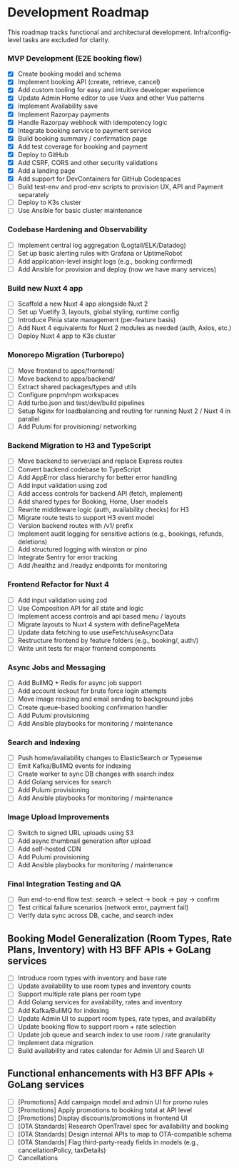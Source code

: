 # Development Roadmap

This roadmap tracks functional and architectural development. Infra/config-level tasks are excluded for clarity.

### MVP Development (E2E booking flow)
- [x] Create booking model and schema  
- [x] Implement booking API (create, retrieve, cancel)
- [x] Add custom tooling for easy and intuitive developer experience
- [x] Update Admin Home editor to use Vuex and other Vue patterns     
- [x] Implement Availability save
- [x] Implement Razorpay payments  
- [x] Handle Razorpay webhook with idempotency logic 
- [x] Integrate booking service to payment service
- [x] Build booking summary / confirmation page  
- [x] Add test coverage for booking and payment
- [x] Deploy to GitHub
- [x] Add CSRF, CORS and other security validations
- [x] Add a landing page
- [x] Add support for DevContainers for GitHub Codespaces
- [ ] Build test-env and prod-env scripts to provision UX, API and Payment separately
- [ ] Deploy to K3s cluster
- [ ] Use Ansible for basic cluster maintenance

### Codebase Hardening and Observability
- [ ] Implement central log aggregation (Logtail/ELK/Datadog)  
- [ ] Set up basic alerting rules with Grafana or UptimeRobot  
- [ ] Add application-level insight logs (e.g., booking confirmed)
- [ ] Add Ansible for provision and deploy (now we have many services)   

### Build new Nuxt 4 app
- [ ] Scaffold a new Nuxt 4 app alongside Nuxt 2
- [ ] Set up Vuetify 3, layouts, global styling, runtime config
- [ ] Introduce Pinia state management (per-feature basis)
- [ ] Add Nuxt 4 equivalents for Nuxt 2 modules as needed (auth, Axios, etc.)
- [ ] Deploy Nuxt 4 app to K3s cluster

### Monorepo Migration (Turborepo)
- [ ] Move frontend to apps/frontend/  
- [ ] Move backend to apps/backend/  
- [ ] Extract shared packages/types and utils  
- [ ] Configure pnpm/npm workspaces  
- [ ] Add turbo.json and test/dev/build pipelines
- [ ] Setup Nginx for loadbalancing and routing for running Nuxt 2 / Nuxt 4 in parallel
- [ ] Add Pulumi for provisioning/ networking  

### Backend Migration to H3 and TypeScript
- [ ] Move backend to server/api and replace Express routes  
- [ ] Convert backend codebase to TypeScript 
- [ ] Add AppError class hierarchy for better error handling
- [ ] Add input validation using zod
- [ ] Add access controls for backend API (fetch, implement)  
- [ ] Add shared types for Booking, Home, User models  
- [ ] Rewrite middleware logic (auth, availability checks) for H3  
- [ ] Migrate route tests to support H3 event model  
- [ ] Version backend routes with /v1/ prefix  
- [ ] Implement audit logging for sensitive actions (e.g., bookings, refunds, deletions)  
- [ ] Add structured logging with winston or pino  
- [ ] Integrate Sentry for error tracking  
- [ ] Add /healthz and /readyz endpoints for monitoring  

### Frontend Refactor for Nuxt 4
- [ ] Add input validation using zod 
- [ ] Use Composition API for all state and logic
- [ ] Implement access controls and api based menu / layouts 
- [ ] Migrate layouts to Nuxt 4 system with definePageMeta  
- [ ] Update data fetching to use useFetch/useAsyncData  
- [ ] Restructure frontend by feature folders (e.g., booking/, auth/)  
- [ ] Write unit tests for major frontend components  

### Async Jobs and Messaging
- [ ] Add BullMQ + Redis for async job support  
- [ ] Add account lockout for brute force login attempts
- [ ] Move image resizing and email sending to background jobs  
- [ ] Create queue-based booking confirmation handler
- [ ] Add Pulumi provisioning
- [ ] Add Ansible playbooks for monitoring / maintenance

### Search and Indexing
- [ ] Push home/availability changes to ElasticSearch or Typesense  
- [ ] Emit Kafka/BullMQ events for indexing  
- [ ] Create worker to sync DB changes with search index  
- [ ] Add Golang services for search
- [ ] Add Pulumi provisioning
- [ ] Add Ansible playbooks for monitoring / maintenance
 
### Image Upload Improvements
- [ ] Switch to signed URL uploads using S3  
- [ ] Add async thumbnail generation after upload  
- [ ] Add self-hosted CDN
- [ ] Add Pulumi provisioning
- [ ] Add Ansible playbooks for monitoring / maintenance

### Final Integration Testing and QA
- [ ] Run end-to-end flow test: search → select → book → pay → confirm  
- [ ] Test critical failure scenarios (network error, payment fail)  
- [ ] Verify data sync across DB, cache, and search index 

## Booking Model Generalization (Room Types, Rate Plans, Inventory) with H3 BFF APIs + GoLang services

- [ ] Introduce room types with inventory and base rate
- [ ] Update availability to use room types and inventory counts
- [ ] Support multiple rate plans per room type
- [ ] Add Golang services for availability, rates and inventory
- [ ] Add Kafka/BullMQ for indexing
- [ ] Update Admin UI to support room types, rate types, and availability
- [ ] Update booking flow to support room + rate selection
- [ ] Update job queue and search index to use room / rate granularity
- [ ] Implement data migration 
- [ ] Build availability and rates calendar for Admin UI and Search UI 
 
 ## Functional enhancements with H3 BFF APIs + GoLang services
- [ ] [Promotions] Add campaign model and admin UI for promo rules  
- [ ] [Promotions] Apply promotions to booking total at API level  
- [ ] [Promotions] Display discounts/promotions in frontend UI 
- [ ] [OTA Standards] Research OpenTravel spec for availability and booking  
- [ ] [OTA Standards] Design internal APIs to map to OTA-compatible schema  
- [ ] [OTA Standards] Flag third-party-ready fields in models (e.g., cancellationPolicy, taxDetails) 
- [ ] Cancellations
